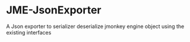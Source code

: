 # JME-JsonExporter
A Json exporter to serializer deserialize jmonkey engine object using the existing interfaces

